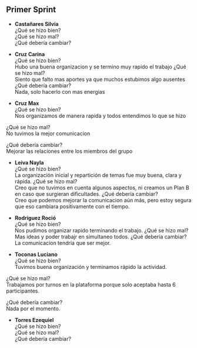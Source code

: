 ## Primer Sprint

- **Castañares Silvia**<br>
¿Qué se hizo bien?<br>
¿Qué se hizo mal?<br>
¿Qué debería cambiar?<br>

- **Cruz Carina**<br>
¿Qué se hizo bien?<br>
Hubo una buena organizacion y se termino muy rapido el trabajo
¿Qué se hizo mal?<br>
Siento que falto mas aportes ya que muchos estubimos algo ausentes
¿Qué debería cambiar?<br>
Nada, solo hacerlo con mas energias
- **Cruz Max**<br>
¿Qué se hizo bien?<br>
Nos organizamos de manera rapida y todos entendimos lo que se hizo

¿Qué se hizo mal?<br>
No tuvimos la mejor comunicacion

¿Qué debería cambiar?<br>
Mejorar las relaciones entre los miembros del grupo

- **Leiva Nayla**<br>
¿Qué se hizo bien?<br>
La organización inicial y repartición de temas fue muy buena, clara y rápida.
¿Qué se hizo mal?<br>
Creo que no tuvimos en cuenta algunos aspectos, ni creamos un Plan B en caso que surgieran dificultades.
¿Qué debería cambiar?<br>
Creo que podemos mejorar la comunicacion aún más, pero estoy segura que eso cambiara positivamente con el tiempo.

- **Rodríguez Roció**<br>
¿Qué se hizo bien?<br>
Nos pudimos organizar rapido terminando el trabajo.
¿Qué se hizo mal?<br>
Mas ideas y poder trabajr en simultaneo todos.
¿Qué debería cambiar?<br>
La comunicacion tendria que ser mejor.

- **Toconas Luciano**<br>
¿Qué se hizo bien?<br>
Tuvimos buena organización y terminamos rápido la actividad.

¿Qué se hizo mal?<br>
Trabajamos por turnos en la plataforma porque solo aceptaba hasta 6 participantes.

¿Qué debería cambiar?<br>
Nada por el momento.

- **Torres Ezequiel**<br>
¿Qué se hizo bien?<br>
¿Qué se hizo mal?<br>
¿Qué debería cambiar?<br>
